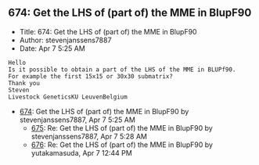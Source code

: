 ## 674: Get the LHS of (part of) the MME in BlupF90

- Title: 674: Get the LHS of (part of) the MME in BlupF90
- Author: stevenjanssens7887
- Date: Apr 7 5:25 AM

```
Hello
Is it possible to obtain a part of the LHS of the MME in BLUPf90.
For example the first 15x15 or 30x30 submatrix?
Thank you
Steven
Livestock GeneticsKU LeuvenBelgium
```

- [674](0674.md): Get the LHS of (part of) the MME in BlupF90 by stevenjanssens7887, Apr 7 5:25 AM
    - [675](0675.md): Re: Get the LHS of (part of) the MME in BlupF90 by stevenjanssens7887, Apr 7 5:28 AM
    - [676](0676.md): Re: Get the LHS of (part of) the MME in BlupF90 by yutakamasuda, Apr 7 12:44 PM
